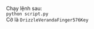 Chạy lệnh sau: <br/>
<code>python script.py</code><br/>
Cờ là <code>DrizzleVerandaFinger576Key</code>
